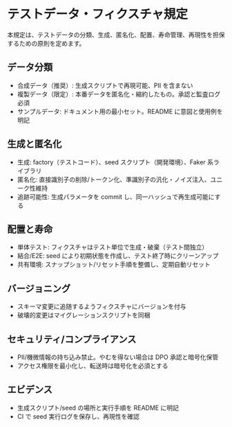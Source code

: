 # テストデータ・フィクスチャ規定

本規定は、テストデータの分類、生成、匿名化、配置、寿命管理、再現性を担保するための原則を定めます。

## データ分類

- 合成データ（推奨）: 生成スクリプトで再現可能、PII を含まない
- 複製データ（限定）: 本番データを匿名化・縮約したもの。承認と監査ログ必須
- サンプルデータ: ドキュメント用の最小セット。README に意図と使用例を明記

## 生成と匿名化

- 生成: factory（テストコード）、seed スクリプト（開発環境）、Faker 系ライブラリ
- 匿名化: 直接識別子の削除/トークン化、準識別子の汎化・ノイズ注入、ユニーク性維持
- 追跡可能性: 生成パラメータを commit し、同一ハッシュで再生成可能にする

## 配置と寿命

- 単体テスト: フィクスチャはテスト単位で生成・破棄（テスト間独立）
- 結合/E2E: seed により初期状態を作成し、テスト終了時にクリーンアップ
- 共有環境: スナップショット/リセット手順を整備し、定期自動リセット

## バージョニング

- スキーマ変更に追随するようフィクスチャにバージョンを付与
- 破壊的変更はマイグレーションスクリプトを同梱

## セキュリティ/コンプライアンス

- PII/機微情報の持ち込み禁止。やむを得ない場合は DPO 承認と暗号化保管
- アクセス権限を最小化し、転送時は暗号化を必須とする

## エビデンス

- 生成スクリプト/seed の場所と実行手順を README に明記
- CI で seed 実行ログを保存し、再現性を確認
